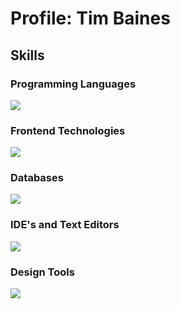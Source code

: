 # Profile: Tim Baines

## Skills

### Programming Languages
[![](https://skillicons.dev/icons?i=js,&perline=3)](https://skillicons.dev)
### Frontend Technologies
[![](https://skillicons.dev/icons?i=nextjs,react,laravel,wordpress,html,css,tailwind,sass,&perline=6)](https://skillicons.dev)
### Databases
[![](https://skillicons.dev/icons?i=supabase,&perline=3)](https://skillicons.dev)
### IDE's and Text Editors
[![](https://skillicons.dev/icons?i=webstorm,phpstorm,vscode,&perline=3)](https://skillicons.dev)
### Design Tools
[![](https://skillicons.dev/icons?i=figma,ps,ai,&perline=3)](https://skillicons.dev)

<!--

## Hi there 👋
**Timbaines/Timbaines** is a ✨ _special_ ✨ repository because its `README.md` (this file) appears on your GitHub profile.

Here are some ideas to get you started:

- 🔭 I’m currently working on ...
- 🌱 I’m currently learning ...
- 👯 I’m looking to collaborate on ...
- 🤔 I’m looking for help with ...
- 💬 Ask me about ...
- 📫 How to reach me: ...
- 😄 Pronouns: ...
- ⚡ Fun fact: ...
-->
